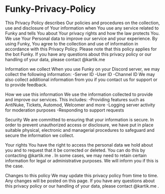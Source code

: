 # Funky-Privacy-Policy
This Privacy Policy describes Our policies and procedures on the collection, use and disclosure of Your information when You use any service related to Funky and tells You about Your privacy rights and how the law protects You. We use Your Personal data to improve our service and your experience. By using Funky, You agree to the collection and use of information in accordance with this Privacy Policy.
Please note that this policy applies for the bot Funky. If you have any questions about this privacy policy or our handling of your data, please contact @kartik.me

Information we collect
When you use Funky on your Discord server, we may collect the following information:
-Server ID
-User ID
-Channel ID
We may also collect additional information from you if you contact us for support or to provide feedback.

How we use this information
We use the information collected to provide and improve our services. This includes:
-Providing features such as AntiNuke, Tickets, Automod, Welcomer and more
-Logging server activity for moderation purposes
-Responding to support requests

Security
We are committed to ensuring that your information is secure. In order to prevent unauthorized access or disclosure, we have put in place suitable physical, electronic and managerial procedures to safeguard and secure the information we collect.

Your rights
You have the right to access the personal data we hold about you and to request that it be corrected or deleted. You can do this by contacting @kartik.me . In some cases, we may need to retain certain information for legal or administrative purposes. We will inform you if this is the case.

Changes to this policy
We may update this privacy policy from time to time. Any changes will be posted on this page. If you have any questions about this privacy policy or our handling of your data, please contact @kartik.me .
